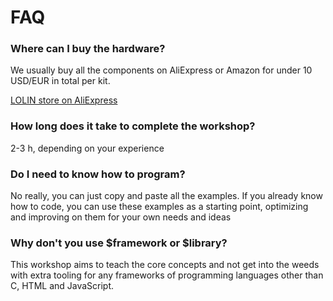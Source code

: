 # FAQ

### **Where can I buy the hardware?**

We usually buy all the components on AliExpress or Amazon for under 10 USD/EUR in total per kit.

[LOLIN store on AliExpress](https://lolin.es.aliexpress.com/store/1331105)

### How long does it take to complete the workshop?

2-3 h, depending on your experience

### Do I need to know how to program?

No really, you can just copy and paste all the examples. If you already know how to code, you can use these examples as a starting point, optimizing and improving on them for your own needs and ideas

### Why don't you use $framework or $library?

This workshop aims to teach the core concepts and not get into the weeds with extra tooling for any frameworks of programming languages other than C, HTML and JavaScript.

